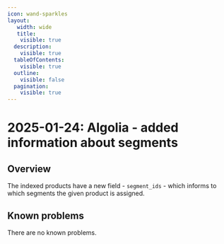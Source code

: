```yaml
---
icon: wand-sparkles
layout:
   width: wide
   title:
    visible: true
  description:
    visible: true
  tableOfContents:
    visible: true
  outline:
    visible: false
  pagination:
    visible: true
---
```


# 2025-01-24: Algolia - added information about segments

## Overview

The indexed products have a new field - `segment_ids` - which informs to which segments the given product is assigned.

## Known problems

There are no known problems.